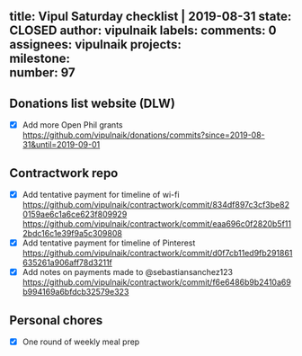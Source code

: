 title:	Vipul Saturday checklist | 2019-08-31
state:	CLOSED
author:	vipulnaik
labels:	
comments:	0
assignees:	vipulnaik
projects:	
milestone:	
number:	97
--
## Donations list website (DLW)

- [x] Add more Open Phil grants https://github.com/vipulnaik/donations/commits?since=2019-08-31&until=2019-09-01

## Contractwork repo

- [x] Add tentative payment for timeline of wi-fi https://github.com/vipulnaik/contractwork/commit/834df897c3cf3be820159ae6c1a6ce623f809929 https://github.com/vipulnaik/contractwork/commit/eaa696c0f2820b5f112bdc16c1e39f9a5c309808
- [x] Add tentative payment for timeline of Pinterest https://github.com/vipulnaik/contractwork/commit/d0f7cb11ed9fb291861635261a906aff78d3211f
- [x] Add notes on payments made to @sebastiansanchez123 https://github.com/vipulnaik/contractwork/commit/f6e6486b9b2410a69b994169a6bfdcb32579e323

## Personal chores

- [x] One round of weekly meal prep

